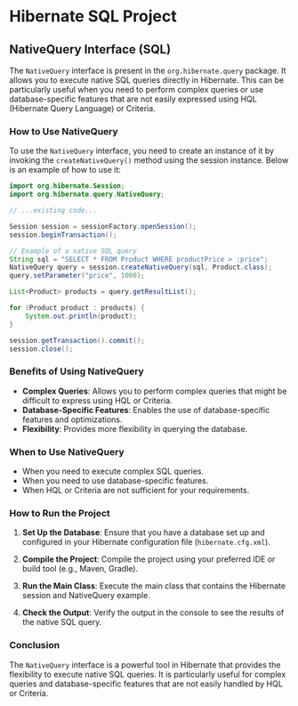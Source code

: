 # Hibernate SQL Project

## NativeQuery Interface (SQL)

The `NativeQuery` interface is present in the `org.hibernate.query` package. It allows you to execute native SQL queries directly in Hibernate. This can be particularly useful when you need to perform complex queries or use database-specific features that are not easily expressed using HQL (Hibernate Query Language) or Criteria.

### How to Use NativeQuery

To use the `NativeQuery` interface, you need to create an instance of it by invoking the `createNativeQuery()` method using the session instance. Below is an example of how to use it:

```java
import org.hibernate.Session;
import org.hibernate.query.NativeQuery;

// ...existing code...

Session session = sessionFactory.openSession();
session.beginTransaction();

// Example of a native SQL query
String sql = "SELECT * FROM Product WHERE productPrice > :price";
NativeQuery query = session.createNativeQuery(sql, Product.class);
query.setParameter("price", 1000);

List<Product> products = query.getResultList();

for (Product product : products) {
    System.out.println(product);
}

session.getTransaction().commit();
session.close();
```

### Benefits of Using NativeQuery

- **Complex Queries**: Allows you to perform complex queries that might be difficult to express using HQL or Criteria.
- **Database-Specific Features**: Enables the use of database-specific features and optimizations.
- **Flexibility**: Provides more flexibility in querying the database.

### When to Use NativeQuery

- When you need to execute complex SQL queries.
- When you need to use database-specific features.
- When HQL or Criteria are not sufficient for your requirements.


### How to Run the Project

1. **Set Up the Database**: Ensure that you have a database set up and configured in your Hibernate configuration file (`hibernate.cfg.xml`).

2. **Compile the Project**: Compile the project using your preferred IDE or build tool (e.g., Maven, Gradle).

3. **Run the Main Class**: Execute the main class that contains the Hibernate session and NativeQuery example.

4. **Check the Output**: Verify the output in the console to see the results of the native SQL query.

### Conclusion

The `NativeQuery` interface is a powerful tool in Hibernate that provides the flexibility to execute native SQL queries. It is particularly useful for complex queries and database-specific features that are not easily handled by HQL or Criteria.
